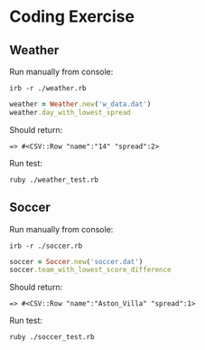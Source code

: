# Coding Exercise


## Weather

Run manually from console:

```
irb -r ./weather.rb
```


```ruby
weather = Weather.new('w_data.dat')
weather.day_with_lowest_spread
```

Should return:
```
=> #<CSV::Row "name":"14" "spread":2>
```

Run test:

```
ruby ./weather_test.rb 
```

## Soccer

Run manually from console:

```
irb -r ./soccer.rb
```


```ruby
soccer = Soccer.new('soccer.dat')
soccer.team_with_lowest_score_difference
```

Should return:
```
=> #<CSV::Row "name":"Aston_Villa" "spread":1>
```

Run test:

```
ruby ./soccer_test.rb 
```
